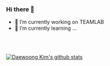 ### Hi there 👋

- 🔭 I’m currently working on TEAMLAB
- 🌱 I’m currently learning ...

</br>
</br>

[![Daewoong Kim's github stats](https://github-readme-stats.vercel.app/api?username=dwg0109)](https://github.com/dwg0109/github-readme-stats)



<!--
**dwg0109/dwg0109** is a ✨ _special_ ✨ repository because its `README.md` (this file) appears on your GitHub profile.

Here are some ideas to get you started:

- 🔭 I’m currently working on ...
- 🌱 I’m currently learning ...
- 👯 I’m looking to collaborate on ...
- 🤔 I’m looking for help with ...
- 💬 Ask me about ...
- 📫 How to reach me: ...
- 😄 Pronouns: ...
- ⚡ Fun fact: ...
-->
